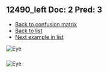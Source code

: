 ## 12490_left Doc: 2 Pred: 3
- [Back to confusion matrix](https://github.com/juliandewit/kaggle_retinopathy/blob/master/matrix.md)
- [Back to list](https://github.com/juliandewit/kaggle_retinopathy/blob/master/lists/23/list.md)
- [Next example in list](https://github.com/juliandewit/kaggle_retinopathy/blob/master/lists/23/12/12699_right.md)

![Eye](https://retinopaty.blob.core.windows.net/size1024/12490_left_2.jpeg)

### 

![Eye]()
